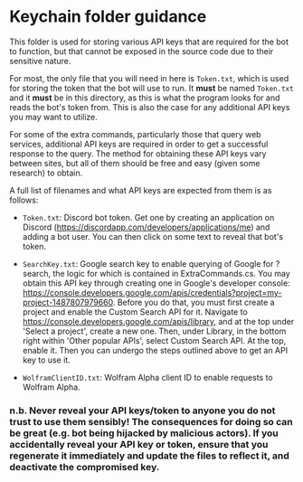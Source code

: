 # Keychain folder guidance

This folder is used for storing various API keys that are required for the bot to function, but that cannot be exposed in the source code due to their sensitive nature.

For most, the only file that you will need in here is `Token.txt`, which is used for storing the token that the bot will use to run. It **must** be named `Token.txt` and it **must** be in this directory, as this is what the program looks for and reads the bot's token from. This is also the case for any additional API keys you may want to utilize.

For some of the extra commands, particularly those that query web services, additional API keys are required in order to get a successful response to the query. The method for obtaining these API keys vary between sites, but all of them should be free and easy (given some research) to obtain.

A full list of filenames and what API keys are expected from them is as follows:

- `Token.txt`: Discord bot token. Get one by creating an application on Discord (https://discordapp.com/developers/applications/me) and adding a bot user. You can then click on some text to reveal that bot's token.

- `SearchKey.txt`: Google search key to enable querying of Google for ?search, the logic for which is contained in ExtraCommands.cs. You may obtain this API key through creating one in Google's developer console: https://console.developers.google.com/apis/credentials?project=my-project-1487807979660. Before you do that, you must first create a project and enable the Custom Search API for it. Navigate to https://console.developers.google.com/apis/library, and at the top under 'Select a project', create a new one. Then, under Library, in the bottom right within 'Other popular APIs', select Custom Search API. At the top, enable it. Then you can undergo the steps outlined above to get an API key to use it.

- `WolframClientID.txt`: Wolfram Alpha client ID to enable requests to Wolfram Alpha. 

### n.b. Never reveal your API keys/token to anyone you do not trust to use them sensibly! The consequences for doing so can be great (e.g. bot being hijacked by malicious actors). If you accidentally reveal your API key or token, ensure that you regenerate it immediately and update the files to reflect it, and deactivate the compromised key.